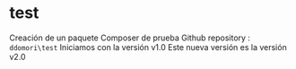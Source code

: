 # test

Creación de un paquete Composer de prueba
Github repository : `ddomori\test`
Iniciamos con la versión v1.0
Este nueva versión es la versión v2.0
